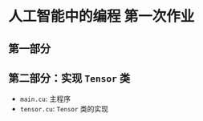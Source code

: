 # 人工智能中的编程 第一次作业

## 第一部分

## 第二部分：实现 ```Tensor``` 类

- ```main.cu```: 主程序
- ```tensor.cu```: ```Tensor``` 类的实现